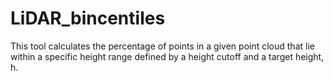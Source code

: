 # LiDAR_bincentiles
This tool calculates the percentage of points in a given point cloud that lie within a specific height range defined by a height cutoff and a target height, h.
